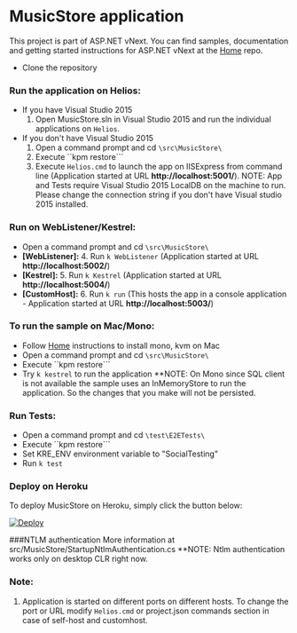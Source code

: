 # MusicStore application

This project is part of ASP.NET vNext. You can find samples, documentation and getting started instructions for ASP.NET vNext at the [Home](https://github.com/aspnet/home) repo.

* Clone the repository

### Run the application on Helios:
* If you have Visual Studio 2015
	1. Open MusicStore.sln in Visual Studio 2015 and run the individual applications on ```Helios```.
* If you don't have Visual Studio 2015
	1. Open a command prompt and cd ```\src\MusicStore\```
	2. Execute ``kpm restore```
	3. Execute ```Helios.cmd``` to launch the app on IISExpress from command line (Application started at URL **http://localhost:5001/**).
	   NOTE: App and Tests require Visual Studio 2015 LocalDB on the machine to run. Please change the connection string if you don't have Visual studio 2015 installed.

### Run on WebListener/Kestrel:
* Open a command prompt and cd ```\src\MusicStore\```
* **[WebListener]:**
	4. Run ```k WebListener``` (Application started at URL **http://localhost:5002/**)
* **[Kestrel]:**
	5. Run ```k Kestrel``` (Application started at URL **http://localhost:5004/**)
* **[CustomHost]:**
	6. Run ```k run``` (This hosts the app in a console application - Application started at URL **http://localhost:5003/**)

### To run the sample on Mac/Mono:
* Follow [Home](https://github.com/aspnet/home) instructions to install mono, kvm on Mac
* Open a command prompt and cd ```\src\MusicStore\```
* Execute ``kpm restore```
* Try `k kestrel` to run the application
**NOTE: On Mono since SQL client is not available the sample uses an InMemoryStore to run the application. So the changes that you make will not be persisted.

### Run Tests:
* Open a command prompt and cd ```\test\E2ETests\```
* Execute ``kpm restore```
* Set KRE_ENV environment variable to "SocialTesting"
* Run ```k test```

### Deploy on Heroku
To deploy MusicStore on Heroku, simply click the button below:

[![Deploy](https://www.herokucdn.com/deploy/button.png)](https://heroku.com/deploy)

###NTLM authentication
More information at src/MusicStore/StartupNtlmAuthentication.cs
**NOTE: Ntlm authentication works only on desktop CLR right now.

### Note:
1. Application is started on different ports on different hosts. To change the port or URL modify ```Helios.cmd``` or project.json commands section in case of self-host and customhost.